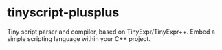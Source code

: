 # tinyscript-plusplus
Tiny script parser and compiler, based on TinyExpr/TinyExpr++. Embed a simple scripting language within your C++ project.
